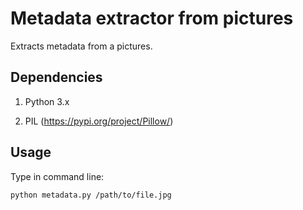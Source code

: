 # Metadata extractor from pictures

Extracts metadata from a pictures.

## Dependencies

1. Python 3.x

2. PIL (https://pypi.org/project/Pillow/)

## Usage

Type in command line:

    python metadata.py /path/to/file.jpg
